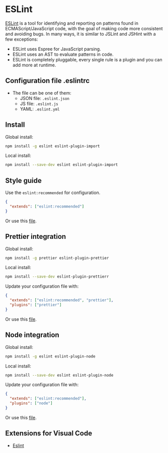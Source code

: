 # ESLint

[ESLint](https://eslint.org/docs/user-guide/getting-started) is a tool for identifying and reporting on patterns found in ECMAScript/JavaScript code, with the goal of making code more consistent and avoiding bugs. In many ways, it is similar to JSLint and JSHint with a few exceptions:

* ESLint uses Espree for JavaScript parsing.
* ESLint uses an AST to evaluate patterns in code.
* ESLint is completely pluggable, every single rule is a plugin and you can add more at runtime.

## Configuration file .eslintrc

* The file can be one of them:
  * JSON file: `.eslint.json`
  * JS file: `.eslint.js`
  * YAML: `.eslint.yml`

## Install

Global install:

```bash
npm install -g eslint eslint-plugin-import
```

Local install:

```bash
npm install --save-dev eslint eslint-plugin-import
```

## Style guide

Use the `eslint:recommended` for configuration.

```json
{
  "extends": ["eslint:recommended"]
}
```

Or use this [file](.eslintrc.json).

## Prettier integration

Global install:

```bash
npm install -g prettier eslint-plugin-prettier
```

Local install:

```bash
npm install --save-dev eslint-plugin-prettierr
```

Update your configuration file with:

```json
{
  "extends": ["eslint:recommended", "prettier"],
  "plugins": ["prettier"]
}
```

Or use this [file](.eslintrc.json).

## Node integration

Global install:

```bash
npm install -g eslint eslint-plugin-node
```

Local install:

```bash
npm install --save-dev eslint eslint-plugin-node
```

Update your configuration file with:

```json
{
  "extends": ["eslint:recommended"],
  "plugins": ["node"]
}
```

Or use this [file](.eslintrc.json).

## Extensions for Visual Code

* [Eslint](https://marketplace.visualstudio.com/items?itemName=dbaeumer.vscode-eslint)
